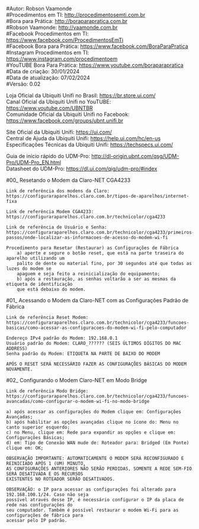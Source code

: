 #Autor: Robson Vaamonde<br>
#Procedimentos em TI: http://procedimentosemti.com.br<br>
#Bora para Prática: http://boraparapratica.com.br<br>
#Robson Vaamonde: http://vaamonde.com.br<br>
#Facebook Procedimentos em TI: https://www.facebook.com/ProcedimentosEmTi<br>
#Facebook Bora para Prática: https://www.facebook.com/BoraParaPratica<br>
#Instagram Procedimentos em TI: https://www.instagram.com/procedimentoem<br>
#YouTUBE Bora Para Prática: https://www.youtube.com/boraparapratica<br>
#Data de criação: 30/01/2024<br>
#Data de atualização: 07/02/2024<br>
#Versão: 0.02

Loja Oficial da Ubiquiti Unifi no Brasil: https://br.store.ui.com/<br>
Canal Oficial da Ubiquiti Unifi no YouTUBE: https://www.youtube.com/UBNTBR<br>
Comunidade Oficial da Ubiquiti Unifi no Facebook: https://www.facebook.com/groups/ubnt.unifi.br

Site Oficial da Ubiquiti Unifi: https://ui.com/<br>
Central de Ajuda da Ubiquiti Unifi: https://help.ui.com/hc/en-us<br>
Especificações Técnicas da Ubiquiti Unifi: https://techspecs.ui.com/

Guia de início rápido do UDM-Pro: http://dl-origin.ubnt.com/qsg/UDM-Pro/UDM-Pro_EN.html<br>
Datasheet do UDM-Pro: https://dl.ui.com/qig/udm-pro/#index

#00_ Resetando o Modem da Claro-NET CGA4233<br>

	Link de referência dos modens da Claro: https://configuraraparelhos.claro.com.br/tipos-de-aparelhos/internet-fixa

	Link de referência Modem CGA4233: https://configuraraparelhos.claro.com.br/technicolor/cga4233

	Link de referência de Usuário e Senha: https://configuraraparelhos.claro.com.br/technicolor/cga4233/primeiros-passos/onde-localizar-as-informacoes-de-acesso-do-modem-wi-fi

	Procedimento para Resetar (Restaurar) as Configurações de Fábrica
		a) aperte e segure o botão reset, que está na parte traseira do aparelho utilizando um
		palito de dente ou material fino, por 30 segundos até que todas as luzes do modem se 
		apaguem e seja feito a reinicialização do equipamento;
		b) após a restauração, as senhas voltarão a ser as mesmas da etiqueta de identificação 
		que está debaixo do modem.

#01_ Acessando o Modem da Claro-NET com as Configurações Padrão de Fábrica<br>

	Link de referência Reset Modem: https://configuraraparelhos.claro.com.br/technicolor/cga4233/funcoes-basicas/como-acessar-as-configuracoes-do-modem-wi-fi-pelo-computador

	Endereço IPv4 padrão do Modem: 192.168.0.1
	Usuário padrão do Modem: CLARO_?????? (SEIS ÚLTIMOS DÍGITOS DO MAC ADDRESS)
	Senha padrão do Modem: ETIQUETA NA PARTE DE BAIXO DO MODEM

	APÓS O RESET SERÁ NECESSÁRIO FAZER AS CONFIGURAÇÕES BÁSICAS DO MODEM NOVAMENTE.

#02_ Configurando o Modem Claro-NET em Modo Bridge<br>

	Link de referência Modo Bridge: https://configuraraparelhos.claro.com.br/technicolor/cga4233/funcoes-avancadas/como-configurar-o-modem-wi-fi-no-modo-bridge

	a) após acessar as configurações do Modem clique em: Configurações Avançadas;
	b) após habilitar as opções avançadas clique no ícone do: Menu no canto superior esquerdo;
	c) no Menu, clique em: Rede para expandir as opções e clique em: Configurações Básicas;
	d) em: Tipo de Conexão WAN mude de: Roteador para: Bridged (Em Ponte) clique em: OK;

	OBSERVAÇÃO IMPORTANTE: AUTOMATICAMENTE O MODEM SERÁ RECONFIGURADO E REINICIADO APÓS 1 (UM) MINUTO, 
	AS CONFIGURAÇÕES ANTERIORES NÃO SERÃO PERDIDAS, SOMENTE A REDE SEM-FIO SERÁ DESATIVADA E OS RECURSOS
	EXISTENTES NO ROTEADOR SERÃO DESATIVADOS.

	OBSERVAÇÃO: o IP para acessar as configurações foi alterado para 192.168.100.1/24. Caso não seja 
	possível através desse IP, é necessário configurar o IP da placa de rede nas configurações do 
	seu computador. Também é possível restaurar o modem Wi-Fi para as configurações de fábrica para 
	acessar pelo IP padrão.
